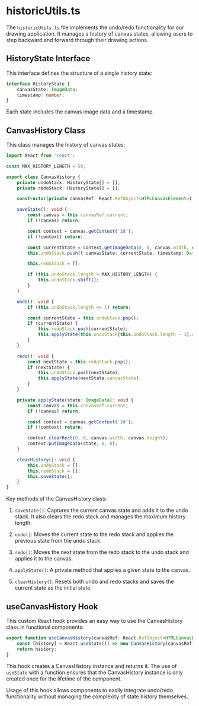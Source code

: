 # historicUtils.ts

The `historicUtils.ts` file implements the undo/redo functionality for our drawing application. It manages a history of canvas states, allowing users to step backward and forward through their drawing actions.

## HistoryState Interface

This interface defines the structure of a single history state:

```typescript
interface HistoryState {
    canvasState: ImageData;
    timestamp: number;
}
```

Each state includes the canvas image data and a timestamp.

## CanvasHistory Class

This class manages the history of canvas states:

```typescript
import React from 'react';

const MAX_HISTORY_LENGTH = 50;

export class CanvasHistory {
    private undoStack: HistoryState[] = [];
    private redoStack: HistoryState[] = [];

    constructor(private canvasRef: React.RefObject<HTMLCanvasElement>) {}

    saveState(): void {
        const canvas = this.canvasRef.current;
        if (!canvas) return;

        const context = canvas.getContext('2d');
        if (!context) return;

        const currentState = context.getImageData(0, 0, canvas.width, canvas.height);
        this.undoStack.push({ canvasState: currentState, timestamp: Date.now() });

        this.redoStack = [];

        if (this.undoStack.length > MAX_HISTORY_LENGTH) {
            this.undoStack.shift();
        }
    }

    undo(): void {
        if (this.undoStack.length <= 1) return;

        const currentState = this.undoStack.pop();
        if (currentState) {
            this.redoStack.push(currentState);
            this.applyState(this.undoStack[this.undoStack.length - 1].canvasState);
        }
    }

    redo(): void {
        const nextState = this.redoStack.pop();
        if (nextState) {
            this.undoStack.push(nextState);
            this.applyState(nextState.canvasState);
        }
    }

    private applyState(state: ImageData): void {
        const canvas = this.canvasRef.current;
        if (!canvas) return;

        const context = canvas.getContext('2d');
        if (!context) return;

        context.clearRect(0, 0, canvas.width, canvas.height);
        context.putImageData(state, 0, 0);
    }

    clearHistory(): void {
        this.undoStack = [];
        this.redoStack = [];
        this.saveState();
    }
}
```

Key methods of the CanvasHistory class:

1. `saveState()`: Captures the current canvas state and adds it to the undo stack. It also clears the redo stack and manages the maximum history length.

2. `undo()`: Moves the current state to the redo stack and applies the previous state from the undo stack.

3. `redo()`: Moves the next state from the redo stack to the undo stack and applies it to the canvas.

4. `applyState()`: A private method that applies a given state to the canvas.

5. `clearHistory()`: Resets both undo and redo stacks and saves the current state as the initial state.

## useCanvasHistory Hook

This custom React hook provides an easy way to use the CanvasHistory class in functional components:

```typescript
export function useCanvasHistory(canvasRef: React.RefObject<HTMLCanvasElement>) {
    const [history] = React.useState(() => new CanvasHistory(canvasRef));
    return history;
}
```

This hook creates a CanvasHistory instance and returns it. The use of `useState` with a function ensures that the CanvasHistory instance is only created once for the lifetime of the component.

Usage of this hook allows components to easily integrate undo/redo functionality without managing the complexity of state history themselves.
